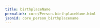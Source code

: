 ```yaml
---
title: birthplaceName
permalink: core/Person.birthplaceName.html
jsonid: core_person_birthplacename
---
```

